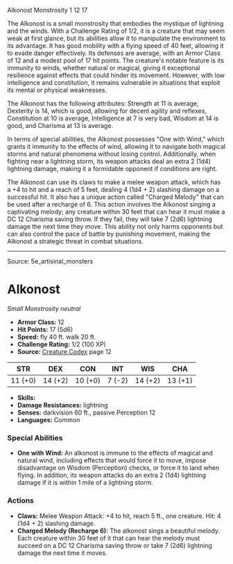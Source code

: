 <MonsterName/>Alkonost</MonsterName>
<CreatureType/>Monstrosity</CreatureType>
<CR/>1</CR>
<AC/>12</AC>
<HP/>17</HP>
<summary>The Alkonost is a small monstrosity that embodies the mystique of lightning and the winds. With a Challenge Rating of 1/2, it is a creature that may seem weak at first glance, but its abilities allow it to manipulate the environment to its advantage. It has good mobility with a flying speed of 40 feet, allowing it to evade danger effectively. Its defenses are average, with an Armor Class of 12 and a modest pool of 17 hit points. The creature's notable feature is its immunity to winds, whether natural or magical, giving it exceptional resilience against effects that could hinder its movement. However, with low intelligence and constitution, it remains vulnerable in situations that exploit its mental or physical weaknesses.</summary>

<detail>

The Alkonost has the following attributes: Strength at 11 is average, Dexterity is 14, which is good, allowing for decent agility and reflexes, Constitution at 10 is average, Intelligence at 7 is very bad, Wisdom at 14 is good, and Charisma at 13 is average. 

In terms of special abilities, the Alkonost possesses "One with Wind," which grants it immunity to the effects of wind, allowing it to navigate both magical storms and natural phenomena without losing control. Additionally, when fighting near a lightning storm, its weapon attacks deal an extra 2 (1d4) lightning damage, making it a formidable opponent if conditions are right.

The Alkonost can use its claws to make a melee weapon attack, which has a +4 to hit and a reach of 5 feet, dealing 4 (1d4 + 2) slashing damage on a successful hit. It also has a unique action called "Charged Melody" that can be used after a recharge of 6. This action involves the Alkonost singing a captivating melody; any creature within 30 feet that can hear it must make a DC 12 Charisma saving throw. If they fail, they will take 7 (2d6) lightning damage the next time they move. This ability not only harms opponents but can also control the pace of battle by punishing movement, making the Alkonost a strategic threat in combat situations.</detail>



---

Source: 5e_artisinal_monsters

# Alkonost

*Small* *Monstrosity* *neutral*

- **Armor Class:** 12
- **Hit Points:** 17 (5d6)
- **Speed:** fly 40 ft. walk 20 ft.
- **Challenge Rating:** 1/2 (100 XP)
- **Source:** [Creature Codex](https://koboldpress.com/kpstore/product/creature-codex-for-5th-edition-dnd) page 12

| STR | DEX | CON | INT | WIS | CHA |
| --- | --- | --- | --- | --- | --- |
| 11 (+0) | 14 (+2) | 10 (+0) | 7 (-2) | 14 (+2) | 13 (+1) |

- **Skills:** 
- **Damage Resistances:** lightning
- **Senses:** darkvision 60 ft., passive Perception 12
- **Languages:** Common

### Special Abilities

- **One with Wind:** An alkonost is immune to the effects of magical and natural wind, including effects that would force it to move, impose disadvantage on Wisdom (Perception) checks, or force it to land when flying. In addition, its weapon attacks do an extra 2 (1d4) lightning damage if it is within 1 mile of a lightning storm.

### Actions

- **Claws:** Melee Weapon Attack: +4 to hit, reach 5 ft., one creature. Hit: 4 (1d4 + 2) slashing damage.
- **Charged Melody (Recharge 6):** The alkonost sings a beautiful melody. Each creature within 30 feet of it that can hear the melody must succeed on a DC 12 Charisma saving throw or take 7 (2d6) lightning damage the next time it moves.





